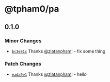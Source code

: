 # @tpham0/pa

## 0.1.0
### Minor Changes



- [`bc3e81c`](https://github.com/zlatanpham/changesets-monorepo-testing/commit/bc3e81c1ec5ae19bef81fe108039da6f18ac0b17) Thanks [@zlatanpham](https://github.com/zlatanpham)! - fix some thing


### Patch Changes



- [`eada9e1`](https://github.com/zlatanpham/changesets-monorepo-testing/commit/eada9e1684d661a05f93744cb9e5223270db10de) Thanks [@zlatanpham](https://github.com/zlatanpham)! - hello

